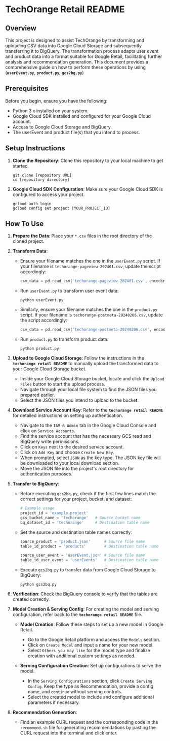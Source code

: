 # **TechOrange Retail README**

## **Overview**

This project is designed to assist TechOrange by transforming and uploading CSV data into Google Cloud Storage and subsequently transferring it to BigQuery. The transformation process adapts user event and product data into a format suitable for Google Retail, facilitating further analysis and recommendation generation. This document provides a comprehensive guide on how to perform these operations by using (**`userEvent.py`**, **`product.py`**, **`gcs2bq.py`**)

## **Prerequisites**

Before you begin, ensure you have the following:

- Python 3.x installed on your system.
- Google Cloud SDK installed and configured for your Google Cloud account.
- Access to Google Cloud Storage and BigQuery.
- The userEvent and product file(s) that you intend to process.

## **Setup Instructions**

1. **Clone the Repository**: Clone this repository to your local machine to get started.

   ```
   git clone [repository URL]
   cd [repository directory]

   ```

2. **Google Cloud SDK Configuration**: Make sure your Google Cloud SDK is configured to access your project.

   ```
   gcloud auth login
   gcloud config set project [YOUR_PROJECT_ID]

   ```

## How To Use

1. **Prepare the Data**: Place your `*.csv` files in the root directory of the cloned project.
2. **Transform Data**:

   - Ensure your filename matches the one in the `userEvent.py` script. If your filename is `techorange-pageview-202401.csv`, update the script accordingly:

     ```python
     csv_data = pd.read_csv('techorange-pageview-202401.csv', encoding='utf-8')

     ```

   - Run `userEvent.py` to transform user event data:

     ```
     python userEvent.py

     ```

   - Similarly, ensure your filename matches the one in the `product.py` script. If your filename is `techorange-postmeta-20240206.csv`, update the script accordingly:

     ```python
     csv_data = pd.read_csv('techorange-postmeta-20240206.csv', encoding='utf-8')

     ```

   - Run `product.py` to transform product data:

     ```
     python product.py

     ```

3. **Upload to Google Cloud Storage**: Follow the instructions in the **`techorange retail README`** to manually upload the transformed data to your Google Cloud Storage bucket.

   - Inside your Google Cloud Storage bucket, locate and click the `Upload Files` button to start the upload process.
   - Navigate through your local file system to find the JSON files you prepared earlier.
   - Select the JSON files you intend to upload to the bucket.

4. **Download Service Account Key**: Refer to the **`techorange retail README`** for detailed instructions on setting up authentication.

   - Navigate to the `IAM & Admin` tab in the Google Cloud Console and click on `Service Accounts`.
   - Find the service account that has the necessary GCS read and BigQuery write permissions.
   - Click on `Keys` next to the desired service account.
   - Click on `Add Key` and choose `Create New Key`.
   - When prompted, select `JSON` as the key type. The JSON key file will be downloaded to your local download section.
   - Move the JSON file into the project's root directory for authentication purposes.

5. **Transfer to BigQuery**:

   - Before executing `gcs2bq.py`, check if the first few lines match the correct settings for your project, bucket, and dataset:

     ```python
     # Example usage
     project_id = 'example-project'
     gcs_bucket_name = 'techorange'   # Source bucket name
     bq_dataset_id = 'techorange'     # Destination table name

     ```

   - Set the source and destination table names correctly:

     ```python
     source_product = 'product.json'      # Source file name
     table_id_product = 'products'        # Destination table name

     source_user_event = 'userEvent.json' # Source file name
     table_id_user_event = 'userEvents'   # Destination table name

     ```

   - Execute `gcs2bq.py` to transfer data from Google Cloud Storage to BigQuery:

     ```
     python gcs2bq.py

     ```

6. **Verification**: Check the BigQuery console to verify that the tables are created correctly.

7. **Model Creation & Serving Config**: For creating the model and serving configuration, refer back to the **`techorange retail README`** file.

   - **Model Creation**: Follow these steps to set up a new model in Google Retail.

     - Go to the Google Retail platform and access the `Models` section.
     - Click on `Create Model` and input a name for your new model.
     - Select `Others you may like` for the model type and finalize creation with additional custom settings as needed.

   - **Serving Configuration Creation**: Set up configurations to serve the model.
     - In the `Serving Configurations` section, click `Create Serving Config`. Keep the type as Recommendation, provide a config name, and `continue` without serving controls.
     - Select the created model to include and configure additional parameters if necessary.

8. **Recommendation Generation**:

   - Find an example CURL request and the corresponding code in the `recommend.sh` file for generating recommendations by pasting the CURL request into the terminal and click enter.
